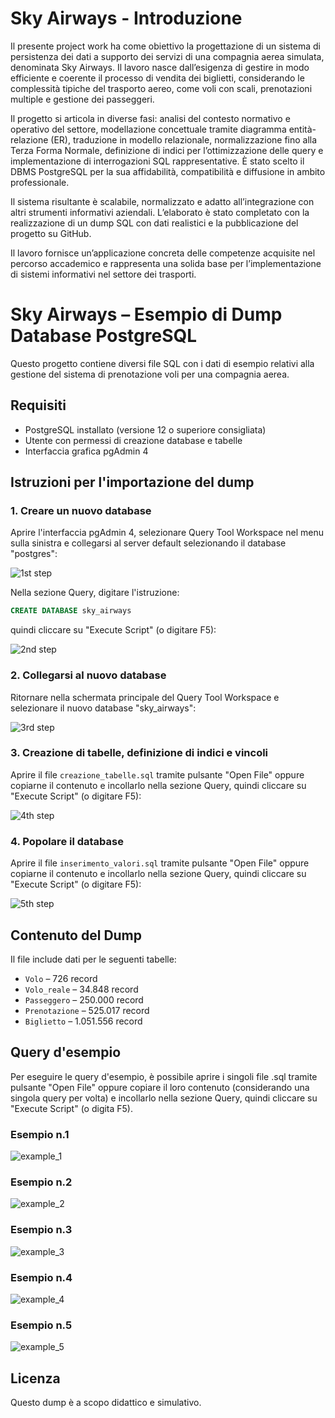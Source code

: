 # Sky Airways - Introduzione

Il presente project work ha come obiettivo la progettazione di un sistema di persistenza dei dati a supporto dei servizi di una compagnia aerea simulata, denominata Sky Airways. Il lavoro nasce dall’esigenza di gestire in modo efficiente e coerente il processo di vendita dei biglietti, considerando le complessità tipiche del trasporto aereo, come voli con scali, prenotazioni multiple e gestione dei passeggeri.

Il progetto si articola in diverse fasi: analisi del contesto normativo e operativo del settore, modellazione concettuale tramite diagramma entità-relazione (ER), traduzione in modello relazionale, normalizzazione fino alla Terza Forma Normale, definizione di indici per l’ottimizzazione delle query e implementazione di interrogazioni SQL rappresentative. È stato scelto il DBMS PostgreSQL per la sua affidabilità, compatibilità e diffusione in ambito professionale.

Il sistema risultante è scalabile, normalizzato e adatto all’integrazione con altri strumenti informativi aziendali. L’elaborato è stato completato con la realizzazione di un dump SQL con dati realistici e la pubblicazione del progetto su GitHub.

Il lavoro fornisce un’applicazione concreta delle competenze acquisite nel percorso accademico e rappresenta una solida base per l’implementazione di sistemi informativi nel settore dei trasporti.

# Sky Airways – Esempio di Dump Database PostgreSQL

Questo progetto contiene diversi file SQL con i dati di esempio relativi alla gestione del sistema di prenotazione voli per una compagnia aerea.

## Requisiti

- PostgreSQL installato (versione 12 o superiore consigliata)
- Utente con permessi di creazione database e tabelle
- Interfaccia grafica pgAdmin 4

## Istruzioni per l'importazione del dump

### 1. Creare un nuovo database

Aprire l'interfaccia pgAdmin 4, selezionare Query Tool Workspace nel menu sulla sinistra e collegarsi al server default selezionando il database "postgres":

![1st step](https://github.com/user-attachments/assets/83178586-9b7e-42fd-87e9-5564082697a0)

Nella sezione Query, digitare l'istruzione:

```sql
CREATE DATABASE sky_airways
```

quindi cliccare su "Execute Script" (o digitare F5):

![2nd step](https://github.com/user-attachments/assets/6ac3cb3a-8d8f-4e09-b749-ecd875031f3d)


### 2. Collegarsi al nuovo database

Ritornare nella schermata principale del Query Tool Workspace e selezionare il nuovo database "sky_airways":

![3rd step](https://github.com/user-attachments/assets/2e0986c4-e774-4b5f-81ce-199b808e2e1d)


### 3. Creazione di tabelle, definizione di indici e vincoli

Aprire il file `creazione_tabelle.sql` tramite pulsante "Open File" oppure copiarne il contenuto e incollarlo nella sezione Query, quindi cliccare su "Execute Script" (o digitare F5):

![4th step](https://github.com/user-attachments/assets/2868f419-fd96-4f2d-a21c-be41b5bc25bd)


### 4. Popolare il database

Aprire il file `inserimento_valori.sql` tramite pulsante "Open File" oppure copiarne il contenuto e incollarlo nella sezione Query, quindi cliccare su "Execute Script" (o digitare F5):

![5th step](https://github.com/user-attachments/assets/70d95dea-8ca7-46f2-adf2-2172a845ad65)


## Contenuto del Dump

Il file include dati per le seguenti tabelle:

- `Volo` – 726 record
- `Volo_reale` – 34.848 record
- `Passeggero` – 250.000 record
- `Prenotazione` – 525.017 record
- `Biglietto` – 1.051.556 record


## Query d'esempio

Per eseguire le query d'esempio, è possibile aprire i singoli file .sql tramite pulsante "Open File" oppure copiare il loro contenuto (considerando una singola query per volta) e incollarlo nella sezione Query, quindi cliccare su "Execute Script" (o digita F5).

### Esempio n.1

![example_1](https://github.com/user-attachments/assets/ce2912e9-5b44-48a3-9ec0-1bc1501fc3b6)


### Esempio n.2

![example_2](https://github.com/user-attachments/assets/c343ece4-bf7e-4ff5-b023-cbd1af862381)


### Esempio n.3

![example_3](https://github.com/user-attachments/assets/6aeeae06-03e4-4a01-8152-ca6be49ec2ed)


### Esempio n.4

![example_4](https://github.com/user-attachments/assets/7e964a30-d714-4c43-b087-99f57dafe61a)


### Esempio n.5

![example_5](https://github.com/user-attachments/assets/3b5913d3-70cf-4314-9059-b6b217df9b90)


## Licenza

Questo dump è a scopo didattico e simulativo.
